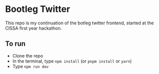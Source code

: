 # Bootleg Twitter

This repo is my continuation of the botleg twitter frontend, started at the CISSA first year hackathon.

## To run

- Clone the repo
- In the terminal, type `npm install` (or `pnpm install` or `yarn`)
- Type `npm run dev`
